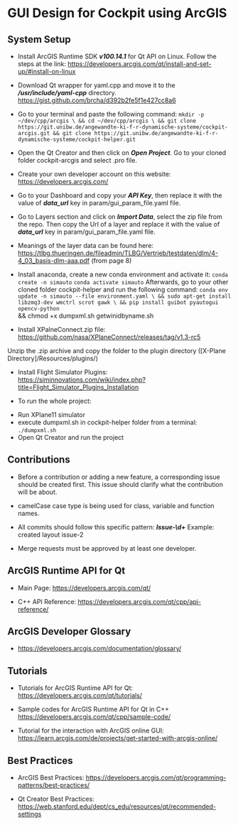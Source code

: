 # GUI Design for Cockpit using ArcGIS

## System Setup

* Install ArcGIS Runtime SDK __*v100.14.1*__ for Qt API on Linux. Follow the steps at the link:
  https://developers.arcgis.com/qt/install-and-set-up/#install-on-linux

* Download Qt wrapper for yaml.cpp and move it to the __*/usr/include/yaml-cpp*__ directory.
  https://gist.github.com/brcha/d392b2fe5f1e427cc8a6

* Go to your terminal and paste the following command:
  `mkdir -p ~/dev/cpp/arcgis \
  && cd ~/dev/cpp/arcgis \
  && git clone https://git.unibw.de/angewandte-ki-f-r-dynamische-systeme/cockpit-arcgis.git
  && git clone https://git.unibw.de/angewandte-ki-f-r-dynamische-systeme/cockpit-helper.git`

* Open the Qt Creator and then click on __*Open Project*__. Go to your cloned folder cockpit-arcgis and select .pro file. 

* Create your own developer account on this website: 
  https://developers.arcgis.com/

* Go to your Dashboard and copy your __*API Key*__, then replace it with the value of __*data_url*__ key in param/gui_param_file.yaml file.

* Go to Layers section and click on __*Import Data*__, select the zip file from the repo. Then copy the Url of a layer and  replace it with the value of __*data_url*__ key in param/gui_param_file.yaml file.

* Meanings of the layer data can be found here:
https://tlbg.thueringen.de/fileadmin/TLBG/Vertrieb/testdaten/dlm/4-4_03_basis-dlm-aaa.pdf
(from page 8)

* Install anaconda, create a new conda environment and activate it:
`conda create -n simauto`
`conda activate simauto`
Afterwards, go to your other cloned folder cockpit-helper and run the following command:
`conda env update -n simauto --file environment.yaml \
&& sudo apt-get install libzmq3-dev wmctrl scrot gawk \
&& pip install guibot pyautogui opencv-python` \
&& chmod +x dumpxml.sh getwinidbyname.sh

* Install XPalneConnect.zip file:
https://github.com/nasa/XPlaneConnect/releases/tag/v1.3-rc5

Unzip the .zip archive and copy the folder to the plugin directory ([X-Plane Directory]/Resources/plugins/)

* Install Flight Simulator Plugins: 
https://siminnovations.com/wiki/index.php?title=Flight_Simulator_Plugins_Installation 

* To run the whole project:
- Run XPlane11 simulator
- execute dumpxml.sh in cockpit-helper folder from a terminal:
  `./dumpxml.sh`
- Open Qt Creator and run the project

## Contributions

* Before a contribution or adding a new feature, a corresponding issue should be created first. This issue should clarify what the contribution will be about.

* camelCase case type is being used for class, variable and function names.

* All commits should follow this specific pattern: __*Issue\-\d+*__
  Example: created layout issue-2

* Merge requests must be approved by at least one developer. 

## ArcGIS Runtime API for Qt

* Main Page:
https://developers.arcgis.com/qt/

* C++ API Reference:
https://developers.arcgis.com/qt/cpp/api-reference/

## ArcGIS Developer Glossary

* https://developers.arcgis.com/documentation/glossary/

## Tutorials

* Tutorials for ArcGIS Runtime API for Qt:
https://developers.arcgis.com/qt/tutorials/

* Sample codes for ArcGIS Runtime API for Qt in C++
https://developers.arcgis.com/qt/cpp/sample-code/

* Tutorial for the interaction with ArcGIS online GUI:
https://learn.arcgis.com/de/projects/get-started-with-arcgis-online/

## Best Practices

* ArcGIS Best Practices:
https://developers.arcgis.com/qt/programming-patterns/best-practices/

* Qt Creator Best Practices:
https://web.stanford.edu/dept/cs_edu/resources/qt/recommended-settings


